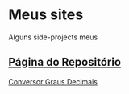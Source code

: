 # Meus sites

Alguns side-projects meus

[Página do Repositório](https://vitorkoch.github.io/meus-sites/)
---

[Conversor Graus Decimais](https://vitorkoch.github.io/meus-sites/decimal-degrees)
